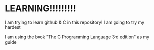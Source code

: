 # LEARNING!!!!!!!!!
I am trying to learn github & C in this repository! I am going to try my hardest

I am using the book "The C Programming Language 3rd edition" as my guide 

